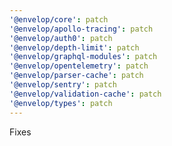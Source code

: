 ```yaml
---
'@envelop/core': patch
'@envelop/apollo-tracing': patch
'@envelop/auth0': patch
'@envelop/depth-limit': patch
'@envelop/graphql-modules': patch
'@envelop/opentelemetry': patch
'@envelop/parser-cache': patch
'@envelop/sentry': patch
'@envelop/validation-cache': patch
'@envelop/types': patch
---
```


Fixes
